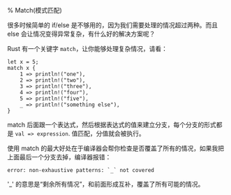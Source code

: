 % Match(模式匹配)

很多时候简单的 if/else 是不够用的，因为我们需要处理的情况超过两种。而且 else 会让情况变得异常复杂，有什么好的解决方案呢？

Rust 有一个关键字 `match`，让你能够处理复杂情况，请看：

	let x = 5;
	match x {
    	1 => println!("one"),
    	2 => println!("two"),
    	3 => println!("three"),
    	4 => println!("four"),
    	5 => println!("five"),
    	_ => println!("something else"),
	}

match 后面跟一个表达式，然后根据表达式的值来建立分支，每个分支的形式都是 `val => expression`. 值匹配，分值就会被执行。

使用 match 的最大好处在于编译器会帮你检查是否覆盖了所有的情况，如果我把上面最后一个分支去掉，编译器报错：

	error: non-exhaustive patterns: `_` not covered

'_' 的意思是“剩余所有情况”，和前面形成互补，覆盖了所有可能的情况。
